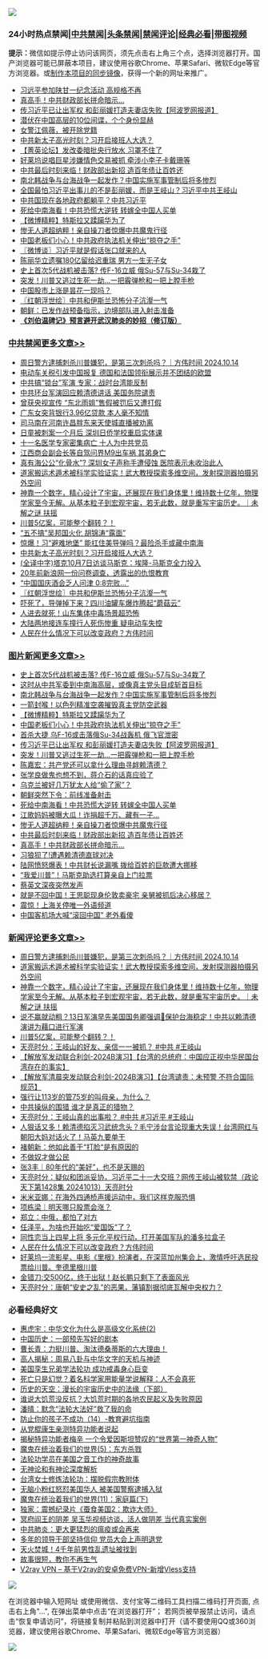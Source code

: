 ![](https://raw.githubusercontent.com/jsvpn/jsproxy/dev/64photo/fqnews-qr.jpg)

<div id="tt">
<h3>24小时热点禁闻|<a href="#%E4%B8%AD%E5%85%B1%E7%A6%81%E9%97%BB%E6%9B%B4%E5%A4%9A%E6%96%87%E7%AB%A0">中共禁闻</a>|<a href="#%E5%9B%BE%E7%89%87%E6%96%B0%E9%97%BB%E6%9B%B4%E5%A4%9A%E6%96%87%E7%AB%A0">头条禁闻</a>|<a href="#%E6%96%B0%E9%97%BB%E8%AF%84%E8%AE%BA%E6%9B%B4%E5%A4%9A%E6%96%87%E7%AB%A0">禁闻评论|<a href="#%E5%BF%85%E7%9C%8B%E7%BB%8F%E5%85%B8%E5%A5%BD%E6%96%87">经典必看</a>|<a href="https://696153.xyz/3" target="_blank">带图视频</a></h3>
<div><b>提示：</b>微信如提示停止访问该网页，须先点击右上角三个点，选择浏览器打开。国产浏览器可能已屏蔽本项目，建议使用谷歌Chrome、苹果Safari、微软Edge等官方浏览器。或<a href="%E5%88%B6%E4%BD%9Cgit%E7%A6%81%E9%97%BB%E9%95%9C%E5%83%8F.md">制作本项目的同步镜像</a>，获得一个新的网址来推广。</div>
<ul>

<li><a href="/ssgc/20241013/2101306.md">习远平参加陕甘一纪念活动 高规格不再</a></li>
<li><a href="/topimagenews/20241014/2101380.md">真高手！中共财政部长拼命暗示…</a></li>
<li><a href="/topimagenews/20241014/2101445.md">传习近平已让出军权 和彭丽媛打造夫妻店失败【阿波罗网报道】</a></li>
<li><a href="/cbnews/20241013/2101311.md">潜伏在中国高层的10位间谍，个个身份显赫</a></li>
<li><a href="/baitai/20241014/2101365.md">女警江佩薇，被开除党籍</a></li>
<li><a href="/cbnews/20241014/2101510.md">中共新太子高光时刻？习开启接班人大选？</a></li>
<li><a href="/cbnews/20241013/2101312.md">【菁英论坛】发改委暗批央行放水 习罩不住了</a></li>
<li><a href="/yule/20241014/2101355.md">好莱坞说唱巨星涉嫌情色交易被抓 牵涉小李子卡戴珊等</a></li>
<li><a href="/topimagenews/20241014/2101381.md">中共最后时刻来临！财政部出新招 造百年债让百姓还</a></li>
<li><a href="/topimagenews/20241014/2101496.md">南北韩战争与台海战争一起发作？中国实施军事管制后将多惨烈</a></li>
<li><a href="/sohnews/20241014/2101495.md">全国最怕习近平出事儿的不是彭丽媛，而是王岐山？习近平中共王岐山</a></li>
<li><a href="/sohnews/20241013/2101309.md">中共国现在各地政府都躺平？中共习近平</a></li>
<li><a href="/topimagenews/20241014/2101406.md">死给中南海看！中共恐慌大逆转 转嫁全中国人买单</a></li>
<li><a href="/topimagenews/20241014/2101476.md">【微博精粹】特斯拉又蹂躏华为了</a></li>
<li><a href="/topimagenews/20241014/2101387.md">惨无人道超纳粹！亲自操刀者惊爆中共魔鬼行径</a></li>
<li><a href="/topimagenews/20241014/2101465.md">中国老板们小心！中共政府执法机关伸出“掠夺之手”</a></li>
<li><a href="/ssgc/20241014/2101481.md">〖微博谈〗习近平就是假话张口就来的人</a></li>
<li><a href="/yule/20241014/2101354.md">陈丽华立遗嘱180亿留给迟重瑞 男方一生无子女</a></li>
<li><a href="/topimagenews/20241014/2101498.md">史上首次5代战机被击落? 传F-16立威 俄Su-57与Su-34栽了</a></li>
<li><a href="/topimagenews/20241014/2101444.md">突发！川普又逃过生死一劫…一把霰弹枪和一把上膛手枪</a></li>
<li><a href="/comments/20241014/2101331.md">中国股市上涨是昙花一现吗？</a></li>
<li><a href="/cbnews/20241014/2101480.md">〖红朝浮世绘〗中共和伊斯兰恐怖分子沆瀣一气</a></li>
<li><a href="/worldnews/20241014/2101371.md">朝鲜：已发作战预备指示，边境部队进入射击准备</a></li>
<li><b><a href="/comments/20200207/1272816.md" target="_blank">《刘伯温碑记》预言避开武汉肺炎的妙招（修订版）</a></b></li>
</ul>
</div>

<div class="catlist">
<h3><a href="/cbnews/" target="_blank">中共禁闻</a><span><a href="/cbnews/" target="_blank" rel="nofollow">更多文章>></a></span></h3>
<ul>
<li><a href="/comments/20241014/2101631.md" target="_blank">周日警方逮捕刺杀川普嫌犯，是第三次刺杀吗？｜方伟时间 2024.10.14</a></li>
<li><a href="/cbnews/20241014/2101620.md" target="_blank">电动车关税引发中国报复 德国和法国领衔展示并不团结的欧盟</a></li>
<li><a href="/cbnews/20241014/2101619.md" target="_blank">中共搞“锁台”军演 专家：战时台湾能反制</a></li>
<li><a href="/cbnews/20241014/2101618.md" target="_blank">中共环台军演回应赖清德讲话 美国务院谴责</a></li>
<li><a href="/cbnews/20241014/2101617.md" target="_blank">曾获央视宣传 “东北雨姐”售假被罚后又遭打假</a></li>
<li><a href="/cbnews/20241014/2101616.md" target="_blank">广东女突背银行3.96亿贷款 本人毫不知情</a></li>
<li><a href="/cbnews/20241014/2101615.md" target="_blank">司马南在河南许昌胖东来天使城直播被劝离</a></li>
<li><a href="/cbnews/20241014/2101614.md" target="_blank">日童被刺案一个月后 深圳日侨学校重启实体课</a></li>
<li><a href="/cbnews/20241014/2101613.md" target="_blank">十一名医学专家密集病亡 十人为中共党员</a></li>
<li><a href="/cbnews/20241014/2101612.md" target="_blank">江西商会副会长等自驾问界M9出车祸 其弟身亡</a></li>
<li><a href="/cbnews/20241014/2101611.md" target="_blank">真有海公公“化骨水”? 深圳女子声称手遭侵蚀 医院表示未收治此人</a></li>
<li><a href="/comments/20241014/2101604.md" target="_blank">道家搬运术遁术被科学实验证实！武大教授探索多维空间，发射探测器拍摄另外空间</a></li>
<li><a href="/comments/20241014/2101588.md" target="_blank">神靠一个数字，精心设计了宇宙，还展现在我们身体里！维持数十亿年，物理学家至今无解。从基本粒子到宏观宇宙，若无此数，就是重写宇宙历史。｜未解之谜 扶摇</a></li>
<li><a href="/comments/20241014/2101572.md" target="_blank">川普5亿案，可能整个翻转？！</a></li>
<li><a href="/cbnews/20241014/2101569.md" target="_blank">“五不搞”吴邦国火化 胡锦涛“露面”</a></li>
<li><a href="/cbnews/20241014/2101511.md" target="_blank">惊爆！习“避难地堡” 能扛住美导弹吗？最险杀手或藏中南海</a></li>
<li><a href="/cbnews/20241014/2101510.md" target="_blank">中共新太子高光时刻？习开启接班人大选？</a></li>
<li><a href="/cbnews/20241014/2101499.md" target="_blank">(全译中字)塔克10月7日访谈马斯克：埃隆-马斯克全力投入</a></li>
<li><a href="/cbnews/20241014/2101500.md" target="_blank">20年前新浪网一份问卷调查，透露出的仇恨教育</a></li>
<li><a href="/cbnews/20241014/2101485.md" target="_blank">“中国国庆酒会乏人问津 0:8完败…”</a></li>
<li><a href="/cbnews/20241014/2101480.md" target="_blank">〖红朝浮世绘〗中共和伊斯兰恐怖分子沆瀣一气</a></li>
<li><a href="/cbnews/20241014/2101478.md" target="_blank">吓死了，导弹掉下来？四川油罐车爆炸腾起“蘑菇云”</a></li>
<li><a href="/cbnews/20241014/2101477.md" target="_blank">人进去就死！山东集体中毒场景超恐怖</a></li>
<li><a href="/cbnews/20241014/2101426.md" target="_blank">大陆两地接连车撞行人死伤惨重 疑电动车失控</a></li>
<li><a href="/comments/20241014/2101410.md" target="_blank">人民在什么情况下可以改变政府？方伟时间</a></li>

</ul>
</div>
<div class="catlist">
<h3><a href="/topimagenews/" target="_blank">图片新闻</a><span><a href="/topimagenews/" target="_blank" rel="nofollow">更多文章>></a></span></h3>
<ul>
<li><a href="/topimagenews/20241014/2101498.md" target="_blank">史上首次5代战机被击落? 传F-16立威 俄Su-57与Su-34栽了</a></li>
<li><a href="/topimagenews/20241014/2101497.md" target="_blank">这时从中共军委到中南海高层，或像真主党头目成斩首目标</a></li>
<li><a href="/topimagenews/20241014/2101496.md" target="_blank">南北韩战争与台海战争一起发作？中国实施军事管制后将多惨烈</a></li>
<li><a href="/topimagenews/20241014/2101484.md" target="_blank">一箭封喉！以色列精准空袭摧毁真主党防空武器</a></li>
<li><a href="/topimagenews/20241014/2101476.md" target="_blank">【微博精粹】特斯拉又蹂躏华为了</a></li>
<li><a href="/topimagenews/20241014/2101465.md" target="_blank">中国老板们小心！中共政府执法机关伸出“掠夺之手”</a></li>
<li><a href="/topimagenews/20241014/2101464.md" target="_blank">首杀大捷 乌F-16或击落俄Su-34战轰机 俄飞官泄密</a></li>
<li><a href="/topimagenews/20241014/2101445.md" target="_blank">传习近平已让出军权 和彭丽媛打造夫妻店失败【阿波罗网报道】</a></li>
<li><a href="/topimagenews/20241014/2101444.md" target="_blank">突发！川普又逃过生死一劫…一把霰弹枪和一把上膛手枪</a></li>
<li><a href="/topimagenews/20241014/2101443.md" target="_blank">陈嘉宏：共产党还可以拿什么理由寻衅赖清德？</a></li>
<li><a href="/topimagenews/20241014/2101442.md" target="_blank">张学良做鬼也想不到，蒋介石的话真应验了</a></li>
<li><a href="/topimagenews/20241014/2101425.md" target="_blank">乌克兰被好几万犹太人给“偷了家”？</a></li>
<li><a href="/topimagenews/20241014/2101407.md" target="_blank">朝鲜突然下令：前线准备射击</a></li>
<li><a href="/topimagenews/20241014/2101406.md" target="_blank">死给中南海看！中共恐慌大逆转 转嫁全中国人买单</a></li>
<li><a href="/topimagenews/20241014/2101405.md" target="_blank">江歌妈妈被曝大瓜！诈捐超千万、藏有一子…</a></li>
<li><a href="/topimagenews/20241014/2101387.md" target="_blank">惨无人道超纳粹！亲自操刀者惊爆中共魔鬼行径</a></li>
<li><a href="/topimagenews/20241014/2101381.md" target="_blank">中共最后时刻来临！财政部出新招 造百年债让百姓还</a></li>
<li><a href="/topimagenews/20241014/2101380.md" target="_blank">真高手！中共财政部长拼命暗示…</a></li>
<li><a href="/topimagenews/20241013/2101170.md" target="_blank">习狼狈了!遭遇赖清德直球对决</a></li>
<li><a href="/topimagenews/20241013/2101163.md" target="_blank">陆网愤怒爆表！中共财长说漏嘴 拨给百姓的巨款遭大挪移</a></li>
<li><a href="/topimagenews/20241013/2101113.md" target="_blank">“我爱川普”！马斯克助选打算亲自上门拉票</a></li>
<li><a href="/topimagenews/20241013/2101112.md" target="_blank">蔡英文深夜突然发声</a></li>
<li><a href="/topimagenews/20241013/2101111.md" target="_blank">就是不回中国！王思聪现身伦敦卖豪宅 亲舅被抓后决心移居？</a></li>
<li><a href="/topimagenews/20241013/2101072.md" target="_blank">震惊！上海关停唯一外语频道</a></li>
<li><a href="/topimagenews/20241013/2101070.md" target="_blank">中国客机场大喊“滚回中国” 老外看傻</a></li>

</ul>
</div>
<div class="catlist">
<h3><a href="/comments/" target="_blank">新闻评论</a><span><a href="/comments/" target="_blank" rel="nofollow">更多文章>></a></span></h3>
<ul>
<li><a href="/comments/20241014/2101631.md" target="_blank">周日警方逮捕刺杀川普嫌犯，是第三次刺杀吗？｜方伟时间 2024.10.14</a></li>
<li><a href="/comments/20241014/2101604.md" target="_blank">道家搬运术遁术被科学实验证实！武大教授探索多维空间，发射探测器拍摄另外空间</a></li>
<li><a href="/comments/20241014/2101588.md" target="_blank">神靠一个数字，精心设计了宇宙，还展现在我们身体里！维持数十亿年，物理学家至今无解。从基本粒子到宏观宇宙，若无此数，就是重写宇宙历史。｜未解之谜 扶摇</a></li>
<li><a href="/comments/20241014/2101580.md" target="_blank">说不赢就动粗？13日军演早先美国国务卿强调😬保护台海稳定！中共以赖清德演讲为藉口进行军演</a></li>
<li><a href="/comments/20241014/2101572.md" target="_blank">川普5亿案，可能整个翻转？！</a></li>
<li><a href="/comments/20241014/2101567.md" target="_blank">天亮时分：王岐山的好友、亲信一一被抓？ #中共 #王岐山</a></li>
<li><a href="/comments/20241014/2101555.md" target="_blank">【解放军发动联合利剑-2024B演习】【台湾的总统府：中国应正视中华民国台湾存在的事实】</a></li>
<li><a href="/comments/20241014/2101541.md" target="_blank">【解放军清晨突发动联合利剑-2024B演习】【台湾谴责：未预警 不符合国际规范】</a></li>
<li><a href="/comments/20241014/2101504.md" target="_blank">强行让113岁的管75岁的叫母亲，为什么？</a></li>
<li><a href="/comments/20241014/2101503.md" target="_blank">中共操纵的围猎 谁才是真正的猎物？</a></li>
<li><a href="/comments/20241014/2101494.md" target="_blank">天亮时分：王岐山真的出事啦？ #中共 #习近平 #王岐山</a></li>
<li><a href="/comments/20241014/2101463.md" target="_blank">人狠话又多！赖清德掐灭习武统念头？毛宁涉台言论现重大失误！台湾网红与朝阳大妈对话火了！马英九要单干</a></li>
<li><a href="/comments/20241014/2101449.md" target="_blank">褚朝新：他如此善于“打脸“是有原因的</a></li>
<li><a href="/comments/20241014/2101448.md" target="_blank">不做奴才做公民</a></li>
<li><a href="/comments/20241014/2101447.md" target="_blank">张3丰｜80年代的“美好”，也不是天赐的</a></li>
<li><a href="/comments/20241014/2101440.md" target="_blank">天亮时分：疑似和团派妥协，习近平二十一大交班？网传王岐山被软禁（政论天下第1428集 20241013）天亮时分</a></li>
<li><a href="/comments/20241014/2101431.md" target="_blank">米米亚娜：在海外四通桥声援运动中，我们这样克服恐惧</a></li>
<li><a href="/comments/20241014/2101430.md" target="_blank">项栋梁｜明天哪只股票会涨？</a></li>
<li><a href="/comments/20241014/2101429.md" target="_blank">郑立：中俄，都怕了对方</a></li>
<li><a href="/comments/20241014/2101428.md" target="_blank">任泽平，为啥也开始吃“爱国饭”了？</a></li>
<li><a href="/comments/20241014/2101427.md" target="_blank">同性恋当上四星上将 多元化平权行动，打开美国军队的潘多拉盒子</a></li>
<li><a href="/comments/20241014/2101410.md" target="_blank">人民在什么情况下可以改变政府？方伟时间</a></li>
<li><a href="/comments/20241014/2101385.md" target="_blank">好莱坞一流影星、电影《里根》扮演者，在深蓝加州集会上，激情呼吁选民投票给川普。奎德里根川普</a></li>
<li><a href="/comments/20241014/2101372.md" target="_blank">金错刀:交500亿，终于出狱！赵长鹏只剩下了表面风光</a></li>
<li><a href="/comments/20241014/2101369.md" target="_blank">天亮时分：唐朝“安史之乱”的恶果，藩镇割据彻底瓦解中央权力？</a></li>

</ul>
</div>

<div class="catlist">
<h3>必看经典好文</h3>
<ul>
<li><a href="/comments/20240820/2076940.md" target="_blank">惠虎宇：中华文化为什么是高级文化系统(2)</a></li>
<li><a href="/comments/20220910/1782931.md" target="_blank">中国历史：一部预先写好的剧本</a></li>
<li><a href="/comments/20230601/1891432.md" target="_blank">曹长青：力挺川普、淘汰德桑蒂斯的六大理由！</a></li>
<li><a href="/aomi/history/20170924/831575.md" target="_blank">高人揭秘：周易八卦与中华文字的天机与神迹</a></li>
<li><a href="/comments/20210509/1542373.md" target="_blank">美国孪生兄弟学法轮功 成功戒毒身心巨变</a></li>
<li><a href="/comments/20200704/1355375.md" target="_blank">死亡只是幻觉？着名科学家用能量学说解释：人不会真死</a></li>
<li><a href="/tculture/20121025/73066.md" target="_blank">历史的天空：漫长的宇宙历史中的法缘（下部）</a></li>
<li><a href="/bannedvideo/20220120/1681818.md" target="_blank">谁说大饥荒没反抗？大饥荒时期的各地农民起义及失败原因</a></li>
<li><a href="/comments/20210312/1502968.md" target="_blank">潘晴：默念“法轮大法好”救了我的命</a></li>
<li><a href="/comments/20231003/1941694.md" target="_blank">防止你的孩子不成功（14）-教育避坑指南</a></li>
<li><a href="/comments/20210720/1516768.md" target="_blank">从党棍康生亲测特异功能者说起</a></li>
<li><a href="/cnnews/20210317/1506463.md" target="_blank">揭秘特异功能者梅辛 一个令爱因斯坦赞叹的“世界第一神奇人物”</a></li>
<li><a href="/topimagenews/20180524/946967.md" target="_blank">魔鬼在统治着我们的世界(5)：东方杀戮</a></li>
<li><a href="/comments/20200511/1326751.md" target="_blank">法轮功学员在美国之音工作的神奇故事</a></li>
<li><a href="/comments/20240801/2069416.md" target="_blank">无神论和有神论深度解析</a></li>
<li><a href="/cbnews/20200610/1342772.md" target="_blank">台湾女士修炼法轮功：摆脱假宗教附体</a></li>
<li><a href="/cbnews/20220809/1769245.md" target="_blank">无脑小粉红怒怼美国华人 被美国警察逮捕入狱</a></li>
<li><a href="/topimagenews/20180530/950691.md" target="_blank">魔鬼在统治着我们的世界(11)：家庭篇(下)</a></li>
<li><a href="/taiwannews/20210119/1470761.md" target="_blank">独家：震撼纪录片《蚕食美国2：欺诈大师》</a></li>
<li><a href="/comments/20240921/2091850.md" target="_blank">冥府阎王的阴差 吴玉华视频访谈，活人做阴差 当代真实案例</a></li>
<li><a href="/comments/20200211/1275071.md" target="_blank">中共肺炎：更大更猛烈的瘟疫或会再来</a></li>
<li><a href="/comments/20210307/1500218.md" target="_blank">多年的领导干部坚持信仰 党员大会上声明退党</a></li>
<li><a href="/ccpdope/20181219/1049286.md" target="_blank">天火焚城！4千年前男性乱遗址被找到</a></li>
<li><a href="/funmedia/20210802/1598610.md" target="_blank">故事很短，教你不再生气</a></li>
<li><a href="/comments/20210402/1257608.md" target="_blank">V2ray VPN &#8211; 基于V2ray的安卓免费VPN-新增Vless支持</a></li>

</ul>
</div>

![](https://raw.githubusercontent.com/jsvpn/jsproxy/dev/64photo/fqnews-qr.jpg)

在浏览器中输入短网址 或使用微信、支付宝等二维码工具扫描二维码打开页面, 点击右上角"...", 在弹出菜单中点击“在浏览器打开”； 若网页被举报禁止访问，请点击“恢复申请访问”，将链接复制并粘贴到浏览器中打开（请不要使用QQ或360浏览器，建议使用谷歌Chrome、苹果Safari、微软Edge等官方浏览器）

![](https://raw.githubusercontent.com/jsvpn/jsproxy/dev/64photo/wx.jpg)